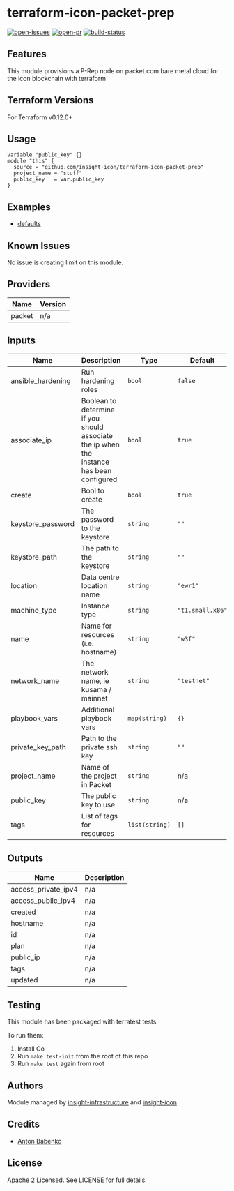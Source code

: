 # terraform-icon-packet-prep

[![open-issues](https://img.shields.io/github/issues-raw/insight-icon/terraform-icon-packet-prep?style=for-the-badge)](https://github.com/insight-icon/terraform-icon-packet-prep/issues)
[![open-pr](https://img.shields.io/github/issues-pr-raw/insight-icon/terraform-icon-packet-prep?style=for-the-badge)](https://github.com/insight-icon/terraform-icon-packet-prep/pulls)
[![build-status](https://img.shields.io/circleci/build/github/insight-icon/terraform-icon-packet-prep?style=for-the-badge)](https://circleci.com/gh/insight-icon/terraform-icon-packet-prep)

## Features

This module provisions a P-Rep node on packet.com bare metal cloud for the icon blockchain with terraform

## Terraform Versions

For Terraform v0.12.0+

## Usage

```
variable "public_key" {}
module "this" {
  source = "github.com/insight-icon/terraform-icon-packet-prep"
  project_name = "stuff"
  public_key   = var.public_key
}
```
## Examples

- [defaults](https://github.com/robc-io/terraform-icon-packet-prep/tree/master/examples/defaults)

## Known  Issues
No issue is creating limit on this module.

<!-- BEGINNING OF PRE-COMMIT-TERRAFORM DOCS HOOK -->
## Providers

| Name | Version |
|------|---------|
| packet | n/a |

## Inputs

| Name | Description | Type | Default | Required |
|------|-------------|------|---------|:-----:|
| ansible\_hardening | Run hardening roles | `bool` | `false` | no |
| associate\_ip | Boolean to determine if you should associate the ip when the instance has been configured | `bool` | `true` | no |
| create | Bool to create | `bool` | `true` | no |
| keystore\_password | The password to the keystore | `string` | `""` | no |
| keystore\_path | The path to the keystore | `string` | `""` | no |
| location | Data centre location name | `string` | `"ewr1"` | no |
| machine\_type | Instance type | `string` | `"t1.small.x86"` | no |
| name | Name for resources (i.e. hostname) | `string` | `"w3f"` | no |
| network\_name | The network name, ie kusama / mainnet | `string` | `"testnet"` | no |
| playbook\_vars | Additional playbook vars | `map(string)` | `{}` | no |
| private\_key\_path | Path to the private ssh key | `string` | `""` | no |
| project\_name | Name of the project in Packet | `string` | n/a | yes |
| public\_key | The public key to use | `string` | n/a | yes |
| tags | List of tags for resources | `list(string)` | `[]` | no |

## Outputs

| Name | Description |
|------|-------------|
| access\_private\_ipv4 | n/a |
| access\_public\_ipv4 | n/a |
| created | n/a |
| hostname | n/a |
| id | n/a |
| plan | n/a |
| public\_ip | n/a |
| tags | n/a |
| updated | n/a |

<!-- END OF PRE-COMMIT-TERRAFORM DOCS HOOK -->

## Testing
This module has been packaged with terratest tests

To run them:

1. Install Go
2. Run `make test-init` from the root of this repo
3. Run `make test` again from root

## Authors

Module managed by [insight-infrastructure](https://github.com/insight-infrastructure) and [insight-icon](https://github.com/insight-icon)

## Credits

- [Anton Babenko](https://github.com/antonbabenko)

## License

Apache 2 Licensed. See LICENSE for full details.